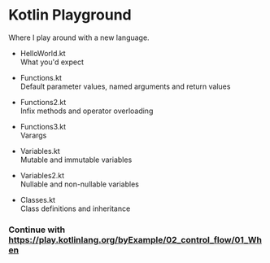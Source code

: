 # Kotlin Playground

Where I play around with a new language.

* HelloWorld.kt  
  What you'd expect
  
* Functions.kt  
  Default parameter values, named arguments and return values

* Functions2.kt  
  Infix methods and operator overloading

* Functions3.kt  
  Varargs

* Variables.kt  
  Mutable and immutable variables

* Variables2.kt  
  Nullable and non-nullable variables

* Classes.kt  
  Class definitions and inheritance

### Continue with https://play.kotlinlang.org/byExample/02_control_flow/01_When